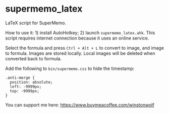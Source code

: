 # supermemo_latex

LaTeX script for SuperMemo.

How to use it: 1) install AutoHotkey; 2) launch `supermemo_latex.ahk`. This script requires internet connection because it uses an online service.

Select the formula and press `Ctrl + Alt + L` to convert to image, and image to formula. Images are stored locally. Local images will be deleted when converted back to formula.

Add the following to `bin/supermemo.css` to hide the timestamp:

```
.anti-merge {
  position: absolute;
  left: -9999px;
  top: -9999px;
}
```

You can support me here: https://www.buymeacoffee.com/winstonwolf
